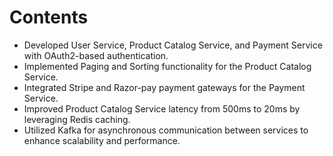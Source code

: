 # Contents

* Developed User Service, Product Catalog Service, and Payment Service with OAuth2-based
authentication.
* Implemented Paging and Sorting functionality for the Product Catalog Service.
* Integrated Stripe and Razor-pay payment gateways for the Payment Service.
* Improved Product Catalog Service latency from 500ms to 20ms by leveraging Redis caching.
* Utilized Kafka for asynchronous communication between services to enhance scalability and performance.
